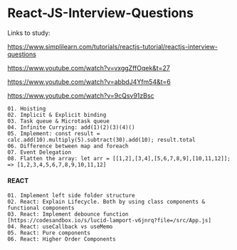 # React-JS-Interview-Questions


Links to study:

https://www.simplilearn.com/tutorials/reactjs-tutorial/reactjs-interview-questions

https://www.youtube.com/watch?v=vxggZffOqek&t=27

https://www.youtube.com/watch?v=abbdJ4Yfm54&t=6

https://www.youtube.com/watch?v=9cQsv91zBsc



```
01. Hoisting
02. Implicit & Explicit binding
03. Task queue & Microtask queue
04. Infinite Currying: add(1)(2)(3)(4)()
05. Implement: const result = calc.add(10).multiply(5).subtract(30).add(10); result.total
06. Difference between map and foreach
07. Event Delegation
08. Flatten the array: let arr = [[1,2],[3,4],[5,6,7,8,9],[10,11,12]]; => [1,2,3,4,5,6,7,8,9,10,11,12]
```

#### REACT

```
01. Implement left side folder structure
02. React: Explain Lifecycle. Both by using class components & functional components
03. React: Implement debounce function [https://codesandbox.io/s/lucid-lamport-v6jnrq?file=/src/App.js]
04. React: useCallback vs useMemo
05. React: Pure components
06. React: Higher Order Components
```
